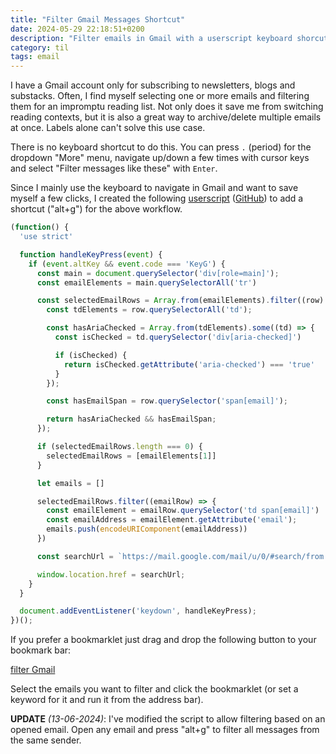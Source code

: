```yaml
---
title: "Filter Gmail Messages Shortcut"
date: 2024-05-29 22:18:51+0200
description: "Filter emails in Gmail with a userscript keyboard shorcut."
category: til
tags: email
---
```


I have a Gmail account only for subscribing to newsletters, blogs and substacks. Often, I find myself selecting one or more emails and filtering them for an impromptu reading list. Not only does it save me from switching reading contexts, but it is also a great way to archive/delete multiple emails at once. Labels alone can't solve this use case.

There is no keyboard shortcut to do this. You can press `.` (period) for the dropdown "More" menu, navigate up/down a few times with cursor keys and select "Filter messages like these" with `Enter`.

Since I mainly use the keyboard to navigate in Gmail and want to save myself a few clicks, I created the following [userscript](https://greasyfork.org/en/scripts/496468-filter-gmail-shortcut) ([GitHub](https://github.com/psto/userscript-filter-gmail-shortcut)) to add a shortcut ("alt+g") for the above workflow.

```javascript
(function() {
  'use strict'

  function handleKeyPress(event) {
    if (event.altKey && event.code === 'KeyG') {
      const main = document.querySelector('div[role=main]');
      const emailElements = main.querySelectorAll('tr')

      const selectedEmailRows = Array.from(emailElements).filter((row) => {
        const tdElements = row.querySelectorAll('td');

        const hasAriaChecked = Array.from(tdElements).some((td) => {
          const isChecked = td.querySelector('div[aria-checked]')

          if (isChecked) {
            return isChecked.getAttribute('aria-checked') === 'true'
          }
        });

        const hasEmailSpan = row.querySelector('span[email]');

        return hasAriaChecked && hasEmailSpan;
      });

      if (selectedEmailRows.length === 0) {
        selectedEmailRows = [emailElements[1]]
      }

      let emails = []

      selectedEmailRows.filter((emailRow) => {
        const emailElement = emailRow.querySelector('td span[email]')
        const emailAddress = emailElement.getAttribute('email');
        emails.push(encodeURIComponent(emailAddress))
      })

      const searchUrl = `https://mail.google.com/mail/u/0/#search/from:(${emails.join(' OR ')})`;

      window.location.href = searchUrl;
    }
  }

  document.addEventListener('keydown', handleKeyPress);
})();
```

If you prefer a bookmarklet just drag and drop the following button to your bookmark bar:

<div class="flex justify-center">
  <a class="no-underline flex transform items-center gap-1 rounded-md border border-brand-red bg-white px-4 py-2 text-lg font-medium leading-6 text-brand-red transition duration-300 hover:bg-brand-red hover:text-white hover:brightness-125 dark:border-brand-red-dark dark:bg-dark dark:text-brand-red-dark dark:hover:bg-brand-red-dark dark:hover:text-black md:px-8 md:py-4 md:text-xl" href="javascript:(function()%7Bconst%20main%20%3D%20document.querySelector('div%5Brole%3Dmain%5D')%3B%0Aconst%20emailElements%20%3D%20main.querySelectorAll('tr')%0A%0Aconst%20selectedEmailRows%20%3D%20Array.from(emailElements).filter((row)%20%3D%3E%20%7B%0A%20%20const%20tdElements%20%3D%20row.querySelectorAll('td')%3B%0A%0A%20%20const%20hasAriaChecked%20%3D%20Array.from(tdElements).some((td)%20%3D%3E%20%7B%0A%20%20%20%20const%20isChecked%20%3D%20td.querySelector('div%5Baria-checked%5D')%0A%0A%20%20%20%20if%20(isChecked)%20%7B%0A%20%20%20%20%20%20return%20isChecked.getAttribute('aria-checked')%20%3D%3D%3D%20'true'%0A%20%20%20%20%7D%0A%20%20%7D)%3B%0A%0A%20%20const%20hasEmailSpan%20%3D%20row.querySelector('span%5Bemail%5D')%3B%0A%0A%20%20return%20hasAriaChecked%20%26%26%20hasEmailSpan%3B%0A%7D)%3B%0A%0Aif%20(selectedEmailRows.length%20%3D%3D%3D%200)%20%7B%0A%20%20selectedEmailRows%20%3D%20%5BemailElements%5B1%5D%5D%0A%7D%0A%0Alet%20emails%20%3D%20%5B%5D%0A%0AselectedEmailRows.filter((emailRow)%20%3D%3E%20%7B%0A%20%20const%20emailElement%20%3D%20emailRow.querySelector('td%20span%5Bemail%5D')%0A%20%20const%20emailAddress%20%3D%20emailElement.getAttribute('email')%3B%0A%20%20emails.push(encodeURIComponent(emailAddress))%0A%7D)%0A%0Aconst%20searchUrl%20%3D%20%60https%3A%2F%2Fmail.google.com%2Fmail%2Fu%2F0%2F%23search%2Ffrom%3A(%24%7Bemails.join('%20OR%20')%7D)%60%3B%0A%0Awindow.location.href%20%3D%20searchUrl%3B%7D)()%3B">filter Gmail</a>
</div>

Select the emails you want to filter and click the bookmarklet (or set a keyword for it and run it from the address bar).

**UPDATE** *(13-06-2024)*: I've modified the script to allow filtering based on an opened email. Open any email and press "alt+g" to filter all messages from the same sender.
